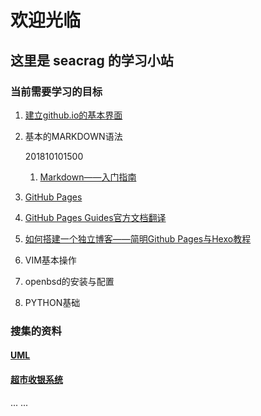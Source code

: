 # 欢迎光临 #
## 这里是 seacrag 的学习小站 ##

### 当前需要学习的目标 ###

1. [建立github.io的基本界面](seacragme.github.io/docs/index.html)
2. 基本的MARKDOWN语法

	201810101500
	1. [Markdown——入门指南](https://www.jianshu.com/p/1e402922ee32)
  2. [GitHub Pages](https://www.jianshu.com/p/48fd3d4a95e1)
  3. [GitHub Pages Guides官方文档翻译](https://www.jianshu.com/p/573b7f8461d0)
  4. [如何搭建一个独立博客——简明Github Pages与Hexo教程](https://www.jianshu.com/p/141abf1700da?utm_campaign=maleskine&utm_content=note&utm_medium=seo_notes&utm_source=recommendation)

3. VIM基本操作
4. openbsd的安装与配置
5. PYTHON基础

### 搜集的资料 ##

#### [UML](/docs/UML.md) ####

#### [超市收银系统](/docs/case.md) ####

... ...

